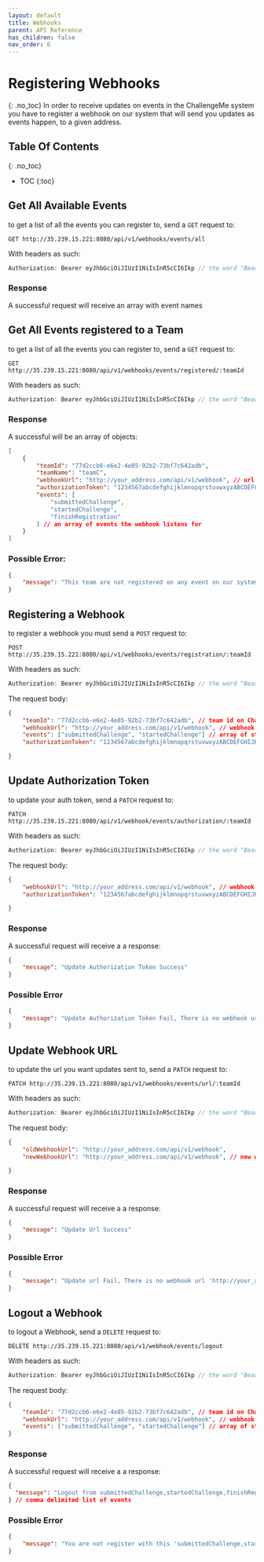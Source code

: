 ```yaml
---
layout: default
title: Webhooks
parent: API Reference
has_children: false
nav_order: 6
---
```

# Registering Webhooks
{: .no_toc}
In order to receive updates on events in the ChallengeMe system you have to register a webhook on our system that will send you updates as events happen, to a given address.

## Table Of Contents
{: .no_toc}
- TOC
{:toc}

## Get All Available Events 
to get a list of all the events you can register to, send a `GET` request to:
```
GET http://35.239.15.221:8080/api/v1/webhooks/events/all
```
With headers as such: 
```JavaScript
Authorization: Bearer eyJhbGciOiJIUzI1NiIsInR5cCI6Ikp // the word "Bearer" followed by your webhook token
```
### Response
A successful request will receive an array with event names


## Get All Events registered to a Team 
to get a list of all the events you can register to, send a `GET` request to:
```
GET http://35.239.15.221:8080/api/v1/webhooks/events/registered/:teamId
```
With headers as such: 
```JavaScript
Authorization: Bearer eyJhbGciOiJIUzI1NiIsInR5cCI6Ikp // the word "Bearer" followed by your webhook token
```
### Response
A successful will be an array of objects:
```JSON
[
    {
        "teamId": "77d2ccb6-e6e2-4e85-92b2-73bf7c642adb", 
        "teamName": "teamC",
        "webhookUrl": "http://your_address.com/api/v1/webhook", // url receiving updates
        "authorizationToken": "1234567abcdefghijklmnopqrstuvwxyzABCDEFGHIJKLMNOPQRSTUVWXYZ", 
        "events": [
            "submittedChallenge",
            "startedChallenge",
            "finishRegistration"
        ] // an array of events the webhook listens for
    }
]

```
### Possible Error:
```JSON
{
    "message": "This team are not registered on any event on our system"
}
```
## Registering a Webhook
to register a webhook you must send a `POST` request to:
```
POST http://35.239.15.221:8080/api/v1/webhooks/events/registration/:teamId
```
With headers as such: 
```JavaScript
Authorization: Bearer eyJhbGciOiJIUzI1NiIsInR5cCI6Ikp // the word "Bearer" followed by your webhook token
```
The request body:
```JSON
{
    "teamId": "77d2ccb6-e6e2-4e85-92b2-73bf7c642adb", // team id on ChallengeMe
    "webhookUrl": "http://your_address.com/api/v1/webhook", // webhook address to send events to you on
    "events": ["submittedChallenge", "startedChallenge"] // array of strings, event names to listen for
    "authorizationToken": "1234567abcdefghijklmnopqrstuvwxyzABCDEFGHIJKLMNOPQRSTUVWXYZ" // the requesting team's Access token to ChallengeMe

}
```
## Update Authorization Token
to update your auth token, send a `PATCH` request to:
```
PATCH http://35.239.15.221:8080/api/v1/webhook/events/authorization/:teamId
```
With headers as such: 
```JavaScript
Authorization: Bearer eyJhbGciOiJIUzI1NiIsInR5cCI6Ikp // the word "Bearer" followed by your current webhook token
```
The request body:
```JSON
{
    "webhookUrl": "http://your_address.com/api/v1/webhook", // webhook address used to send events to you on
    "authorizationToken": "1234567abcdefghijklmnopqrstuvwxyzABCDEFGHIJKLMNOPQRSTUVWXYZ" // the new token to switch to

}
```

### Response
A successful request will receive a a response:
```JSON
{
    "message": "Update Authorization Token Success"
}

```
### Possible Error

```JSON
{
    "message": "Update Authorization Token Fail, There is no webhook url 'http://localhost:8095/api/v1/webhook' fot this team"
}
```

## Update Webhook URL
to update the url you want updates sent to, send a `PATCH` request to:
```
PATCH http://35.239.15.221:8080/api/v1/webhooks/events/url/:teamId
```
With headers as such: 
```JavaScript
Authorization: Bearer eyJhbGciOiJIUzI1NiIsInR5cCI6Ikp // the word "Bearer" followed by your current webhook token
```
The request body:
```JSON
{
    "oldWebhookUrl": "http://your_address.com/api/v1/webhook",
    "newWebhookUrl": "http://your_address.com/api/v1/webhook", // new webhook address to send events to you on

}
```

### Response
A successful request will receive a a response:
```JSON
{
    "message": "Update Url Success"
}

```
### Possible Error

```JSON
{
    "message": "Update url Fail, There is no webhook url 'http://your_address.com/api/v1/webhook' fot this team"
}
```


## Logout a Webhook
to logout a Webhook, send a `DELETE` request to:
```
DELETE http://35.239.15.221:8080/api/v1/webhook/events/logout
```
With headers as such: 
```JavaScript
Authorization: Bearer eyJhbGciOiJIUzI1NiIsInR5cCI6Ikp // the word "Bearer" followed by your webhook token
```
The request body:
```JSON
{
    "teamId": "77d2ccb6-e6e2-4e85-92b2-73bf7c642adb", // team id on ChallengeMe
    "webhookUrl": "http://your_address.com/api/v1/webhook", // webhook address used to send events to you on
    "events": ["submittedChallenge", "startedChallenge"] // array of strings, event names listened for
}
```

### Response
A successful request will receive a a response:
```JSON
{
  "message": "Logout from submittedChallenge,startedChallenge,finishRegistration Events Success"
} // comma delimited list of events

```
### Possible Error

```JSON
{
    "message": "You are not register with this 'submittedChallenge,startedChallenge' events to this webhookUrl"
}
```

